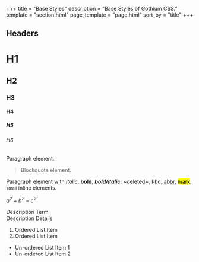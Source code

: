 +++
title = "Base Styles"
description = "Base Styles of Gothium CSS."
template = "section.html"
page_template = "page.html"
sort_by = "title"
+++

## Headers

# H1
## H2
### H3
#### H4
##### H5
###### H6

Paragraph element.

> Blockquote element.

Paragraph element with *italic*, **bold**, ***bold/italic***, ~deleted~, <kbd>kbd</kbd>, <abbr title="Abbrevation">abbr</abbr>, <mark>mark</mark>, <small>small</small> inline elements.

<var>a<sup>2</sup></var> + <var>b<sup>2</sup></var> = <var>c<sup>2</sup></var>

<dl>
  <dt>Description Term</dt>
  <dt>Description Details</dt>
</dl>

1. Ordered List Item
2. Ordered List Item

- Un-ordered List Item 1
- Un-ordered List Item 2
